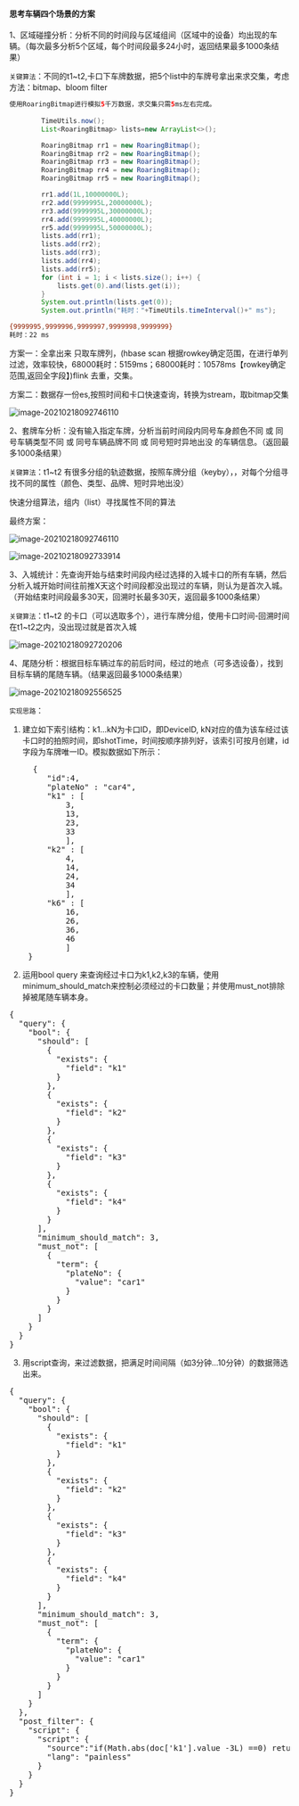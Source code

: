 #### **思考车辆四个场景的方案**

1、区域碰撞分析：分析不同的时间段与区域组间（区域中的设备）均出现的车辆。（每次最多分析5个区域，每个时间段最多24小时，返回结果最多1000条结果）

`关键算法`：不同的t1~t2,卡口下车牌数据，把5个list中的车牌号拿出来求交集，考虑方法：bitmap、bloom filter

```java
使用RoaringBitmap进行模拟5千万数据，求交集只需5ms左右完成。
    
		TimeUtils.now();
        List<RoaringBitmap> lists=new ArrayList<>();

        RoaringBitmap rr1 = new RoaringBitmap();
        RoaringBitmap rr2 = new RoaringBitmap();
        RoaringBitmap rr3 = new RoaringBitmap();
        RoaringBitmap rr4 = new RoaringBitmap();
        RoaringBitmap rr5 = new RoaringBitmap();

        rr1.add(1L,10000000L);
        rr2.add(9999995L,20000000L);
        rr3.add(9999995L,30000000L);
        rr4.add(9999995L,40000000L);
        rr5.add(9999995L,50000000L);
        lists.add(rr1);
        lists.add(rr2);
        lists.add(rr3);
        lists.add(rr4);
        lists.add(rr5);
        for (int i = 1; i < lists.size(); i++) {
            lists.get(0).and(lists.get(i));
        }
        System.out.println(lists.get(0));
        System.out.println("耗时："+TimeUtils.timeInterval()+" ms");

```

```bash
{9999995,9999996,9999997,9999998,9999999}
耗时：22 ms
```

方案一：全拿出来 只取车牌列，(hbase scan 根据rowkey确定范围，在进行单列过滤，效率较快，68000耗时：5159ms；68000耗时：10578ms【rowkey确定范围,返回全字段】)flink 去重，交集。



方案二：数据存一份es,按照时间和卡口快速查询，转换为stream，取bitmap交集

![image-20210218092746110](images/image-20210218092746110.png)

2、套牌车分析：没有输入指定车牌，分析当前时间段内同号车身颜色不同  或  同号车辆类型不同  或  同号车辆品牌不同  或  同号短时异地出没  的车辆信息。（返回最多1000条结果）

`关键算法`：t1~t2 有很多分组的轨迹数据，按照车牌分组（keyby），，对每个分组寻找不同的属性（颜色、类型、品牌、短时异地出没）

快速分组算法，组内（list）寻找属性不同的算法

最终方案：
	
![image-20210218092746110](images/car-analytics-taobai.png)


![image-20210218092733914](images/image-20210218092733914.png)

3、入城统计：先查询开始与结束时间段内经过选择的入城卡口的所有车辆，然后分析入城开始时间往前推X天这个时间段都没出现过的车辆，则认为是首次入城。（开始结束时间段最多30天，回溯时长最多30天，返回最多1000条结果）

`关键算法`：t1~t2 的卡口（可以选取多个），进行车牌分组，使用卡口时间-回溯时间在t1~t2之内，没出现过就是首次入城

![image-20210218092720206](images/image-20210218092720206.png)



4、尾随分析：根据目标车辆过车的前后时间，经过的地点（可多选设备），找到目标车辆的尾随车辆。（结果返回最多1000条结果）

![image-20210218092556525](images/image-20210218092556525.png)

`实现思路`：

1) 建立如下索引结构：k1...kN为卡口ID，即DeviceID, kN对应的值为该车经过该卡口时的拍照时间，即shotTime，时间按顺序排列好，该索引可按月创建，id字段为车牌唯一ID。模拟数据如下所示：
<pre>
     {
    	"id":4,
    	"plateNo" : "car4",
    	"k1" : [
            3,
            13,
            23,
            33
            ],
    	"k2" : [
            4,
            14,
            24,
            34
            ],
    	"k6" : [
            16,
            26,
            36,
            46
            ]
    }
</pre>
2) 运用bool query 来查询经过卡口为k1,k2,k3的车辆，使用minimum_should_match来控制必须经过的卡口数量；并使用must_not排除掉被尾随车辆本身。
<pre>
{
  "query": {
    "bool": {
      "should": [
        {
          "exists": {
            "field": "k1"
          }
        },
        {
          "exists": {
            "field": "k2"
          }
        },
        {
          "exists": {
            "field": "k3"
          }
        },
        {
          "exists": {
            "field": "k4"
          }
        }
      ],
      "minimum_should_match": 3,
      "must_not": [
        {
          "term": {
            "plateNo": {
              "value": "car1"
            }
          }
        }
      ]
    }
  }
}
</pre>

3) 用script查询，来过滤数据，把满足时间间隔（如3分钟...10分钟）的数据筛选出来。
<pre>
{
  "query": {
    "bool": {
      "should": [
        {
          "exists": {
            "field": "k1"
          }
        },
        {
          "exists": {
            "field": "k2"
          }
        },
        {
          "exists": {
            "field": "k3"
          }
        },
        {
          "exists": {
            "field": "k4"
          }
        }
      ],
      "minimum_should_match": 3,
      "must_not": [
        {
          "term": {
            "plateNo": {
              "value": "car1"
            }
          }
        }
      ]
    }
  },
  "post_filter": {
    "script": {
      "script": {
        "source":"if(Math.abs(doc['k1'].value -3L) ==0) return true",//todo get doc by id
        "lang": "painless"
      }
    }
  }
}

</pre>


